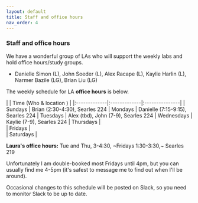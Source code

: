 ```yaml
---
layout: default 
title: Staff and office hours 
nav_order: 4
---
```



### Staff and office hours



We have a wonderful group of LAs who will support the weekly labs and hold office hours/study groups.  
 
- Danielle Simon	(L), John Soeder	(L), Alex Racape	(L), Kaylie Harlin	(L), Narmer Bazile (LG), Brian Liu	(LG)




The weekly schedule for LA **office hours**  is below. 


|              |   Time  (Who & location )  |
|:-------------|:-------------|:---------------|
| Sundays      |  Brian (2:30-4:30), Searles 224
| Mondays      |  Danielle (7:15-9:15), Searles 224
| Tuesdays     |  Alex (tbd), John (7-9), Searles 224
| Wednesdays   |  Kaylie (7-9), Searles 224
| Thursdays    |  
| Fridays      |  
| Saturdays    |  


__Laura's office hours:__ Tue and Thu, 3-4:30,  ~Fridays 1:30-3:30,~ Searles 219

Unfortunately I am double-booked most Fridays until 4pm, but you can usually find me 4-5pm (it's safest to message me to find out when I'll be around).

Occasional changes to this schedule  will be posted on Slack, so you need to monitor Slack to be up to date. 
